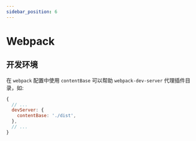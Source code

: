 ```yaml
---
sidebar_position: 6
---
```


# Webpack

## 开发环境

在 `webpack` 配置中使用 `contentBase` 可以帮助 `webpack-dev-server` 代理插件目录，如:

```javascript
{
  // ...
  devServer: {
    contentBase: './dist',
  },
  // ...
}
```
